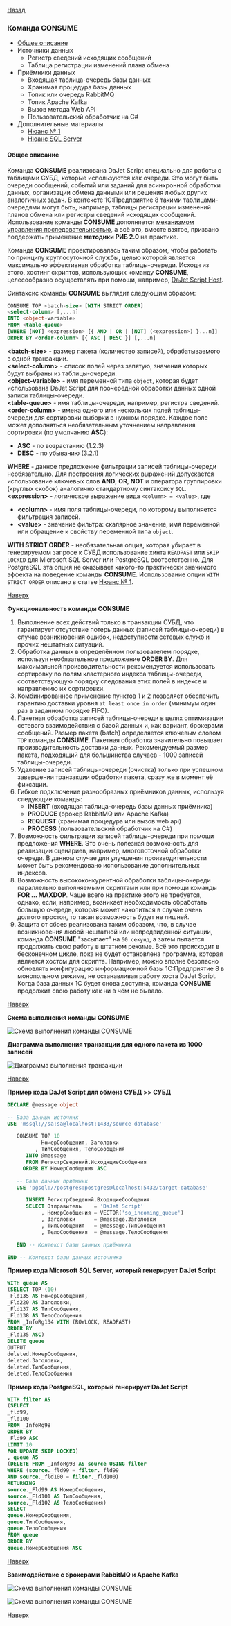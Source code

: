 [Назад](/dajet-script/databases)

### Команда CONSUME

- [Общее описание](#общее-описание)
- Источники данных
  - Регистр сведений исходящих сообщений
  - Таблица регистрации изменений плана обмена
- Приёмники данных
  - Входящая таблица-очередь базы данных
  - Хранимая процедура базы данных
  - Топик или очередь RabbitMQ
  - Топик Apache Kafka
  - Вызов метода Web API
  - Пользовательский обработчик на C#
- Дополнительные материалы
  - [Нюанс № 1](/dajet-script/databases/consume/nuances/one)
  - [Нюанс SQL Server](/dajet-script/databases/consume/nuances/two)

#### Общее описание

Команда **CONSUME** реализована DaJet Script специально для работы с таблицами СУБД, которые используются как очереди. Это могут быть очереди сообщений, событий или заданий для асинхронной обработки данных, организации обмена данными или решения любых других аналогичных задач. В контексте 1С:Предприятие 8 такими таблицами-очередями могут быть, например, таблицы регистрации изменений планов обмена или регистры сведений исходящих сообщений. Использование команды **CONSUME** дополняется [механизмом управления последовательностью](/dajet-script/sequence), а всё это, вместе взятое, призвано поддержать применение **методики РИБ 2.0** на практике.

Команда **CONSUME** проектировалась таким образом, чтобы работать по принципу круглосуточной службы, целью которой является максимально эффективная обработка таблицы-очереди. Исходя из этого, хостинг скриптов, использующих команду **CONSUME**, целесообразно осуществлять при помощи, например, [DaJet Script Host](/dajet-host).

Синтаксис команды **CONSUME** выглядит следующим образом:

```SQL
CONSUME TOP <batch-size> [WITH STRICT ORDER]
<select-column> [,...n]
INTO <object-variable>
FROM <table-queue>
[WHERE [NOT] <expression> [{ AND | OR | [NOT] (<expression>) }...n]]
ORDER BY <order-column> [{ ASC | DESC }] [,...n]
```

**\<batch-size\>** - размер пакета (количество записей), обрабатываемого в одной транзакции.<br>
**\<select-column\>** - список полей через запятую, значения которых будут выбраны из таблицы-очереди.<br>
**\<object-variable\>** - имя переменной типа ```object```, которая будет использована DaJet Script для поочерёдной обработки данных одной записи таблицы-очереди.<br>
**\<table-queue\>** - имя таблицы-очереди, например, регистра сведений.<br>
**\<order-column\>** - имена одного или нескольких полей таблицы-очереди для сортировки выборки в нужном порядке. Каждое поле может дополняться необязательным уточнением направления сортировки (по умолчанию **ASC**):
- **ASC** - по возрастанию (1.2.3)
- **DESC** - по убыванию (3.2.1)

**WHERE** - данное предложение фильтрации записей таблицы-очереди необязательно. Для построения логических выражений допускается использование ключевых слов **AND**, **OR**, **NOT** и оператора группировки (круглых скобок) аналогично стандартному синтаксису ```SQL```.<br>
**\<expression\>** - логическое выражение вида ```<column> = <value>```, где
- **\<column\>** - имя поля таблицы-очереди, по которому выполняется фильтрация записей.
- **\<value\>** - значение фильтра: скалярное значение, имя переменной или обращение к свойству переменной типа ```object```.

**WITH STRICT ORDER** - необязательная опция, которая убирает в генерируемом запросе к СУБД использование хинта ```READPAST``` или ```SKIP LOCKED``` для Microsoft SQL Server или PostgreSQL соответственно. Для PostgreSQL эта опция не оказывает какого-то практически значимого эффекта на поведение команды **CONSUME**. Использование опции ```WITH STRICT ORDER``` описано в статье [Нюанс № 1](/dajet-script/databases/consume/nuances/one).

[Наверх](#команда-consume)

**Функциональность команды CONSUME**

1. Выполнение всех действий только в транзакции СУБД, что гарантирует отсутствие потерь данных (записей таблицы-очереди) в случае возникновения ошибок, недоступности сетевых служб и прочих нештатных ситуаций.
2. Обработка данных в определённом пользователем порядке, используя необязательное предложение **ORDER BY**. Для максимальной   производительности рекомендуется использовать сортировку по полям кластерного индекса таблицы-очереди, соответствующую порядку следования этих полей в индексе и направлению их сортировки.
3. Комбинированное применение пунктов 1 и 2 позволяет обеспечить гарантию доставки уровня ```at least once in order``` (минимум один раз в заданном порядке FIFO).
4. Пакетная обработка записей таблицы-очереди в целях оптимизации сетевого взаимодействия с базой данных и, как вариант, брокерами сообщений. Размер пакета (batch) определяется ключевым словом ```TOP``` команды **CONSUME**. Пакетная обработка значительно повышает производительность доставки данных. Рекомендуемый размер пакета, подходящий для большинства случаев - 1000 записей таблицы-очереди.
5. Удаление записей таблицы-очереди (очистка) только при успешном завершении транзакции обработки пакета, сразу же в момент её фиксации.
6. Гибкое подключение разнообразных приёмников данных, используя следующие команды:
   - **INSERT** (входящая таблица-очередь базы данных приёмника)
   - **PRODUCE** (брокер RabbitMQ или Apache Kafka)
   - **REQUEST** (хранимая процедура или вызов web api)   
   - **PROCESS** (пользовательский обработчик на C#)
8. Возможность фильтрации записей таблицы-очереди при помощи предложения **WHERE**. Это очень полезная возможность для реализации сценариев, например, многопоточной обработки очереди. В данном случае для улучшения производительности может быть рекомендовано использование дополнительных индексов.
9. Возможность высококонкурентной обработки таблицы-очереди параллельно выполняемыми скриптами или при помощи команды **FOR ... MAXDOP**. Чаще всего на практике этого не требуется, однако, если, например, возникает необходимость обработать большую очередь, которая может накопиться в случае очень долгого простоя, то такая возможность будет не лишней.
10. Защита от сбоев реализована таким образом, что, в случае возникновения любой нештатной или непредвиденной ситуации, команда **CONSUME** "засыпает" на ```60 секунд```, а затем пытается продолжить свою работу в штатном режиме. Всё это происходит в бесконечном цикле, пока не будет остановлена программа, которая является хостом для скрипта. Например, можно вполне безопасно обновлять конфигурацию информационной базы 1С:Предприятие 8 в монопольном режиме, не останавливая работу хоста DaJet Script. Когда база данных 1С будет снова доступна, команда **CONSUME** продолжит свою работу как ни в чём не бывало.

[Наверх](#команда-consume)

**Схема выполнения команды CONSUME**

![Схема выполнения команды CONSUME](/dajet-script/databases/consume/img/consume-to-database-schema.png)

**Диаграмма выполнения транзакции для одного пакета из 1000 записей**

![Диаграмма выполнения транзакции](/dajet-script/databases/consume/img/consume-to-database.png)

[Наверх](#команда-consume)

**Пример кода DaJet Script для обмена СУБД >> СУБД**

```SQL
DECLARE @message object

-- База данных источник
USE 'mssql://sa:sa@localhost:1433/source-database'

   CONSUME TOP 10
           НомерСообщения, Заголовки
         , ТипСообщения, ТелоСообщения
      INTO @message
      FROM РегистрСведений.ИсходящиеСообщения
     ORDER BY НомерСообщения ASC

   -- База данных приёмник
   USE 'pgsql://postgres:postgres@localhost:5432/target-database'

      INSERT РегистрСведений.ВходящиеСообщения
      SELECT Отправитель    = 'DaJet Script'
           , НомерСообщения = VECTOR('so_incoming_queue')
           , Заголовки      = @message.Заголовки
           , ТипСообщения   = @message.ТипСообщения
           , ТелоСообщения  = @message.ТелоСообщения

   END -- Контекст базы данных приёмника

END -- Контекст базы данных источника
```

**Пример кода Microsoft SQL Server, который генерирует DaJet Script**

```SQL
WITH queue AS 
(SELECT TOP (10)
_Fld135 AS НомерСообщения,
_Fld220 AS Заголовки,
_Fld137 AS ТипСообщения,
_Fld138 AS ТелоСообщения
FROM _InfoRg134 WITH (ROWLOCK, READPAST)
ORDER BY
_Fld135 ASC)
DELETE queue
OUTPUT
deleted.НомерСообщения,
deleted.Заголовки,
deleted.ТипСообщения,
deleted.ТелоСообщения
```

**Пример кода PostgreSQL, который генерирует DaJet Script**

```SQL
WITH filter AS 
(SELECT
_fld99,
_fld100
FROM _InfoRg98
ORDER BY
_Fld99 ASC
LIMIT 10
FOR UPDATE SKIP LOCKED)
, queue AS 
(DELETE FROM _InfoRg98 AS source USING filter
WHERE (source._fld99 = filter._fld99
AND source._fld100 = filter._fld100)
RETURNING
source._Fld99 AS НомерСообщения,
source._Fld101 AS ТипСообщения,
source._Fld102 AS ТелоСообщения)
SELECT
queue.НомерСообщения,
queue.ТипСообщения,
queue.ТелоСообщения
FROM queue
ORDER BY
queue.НомерСообщения ASC
```

[Наверх](#команда-consume)

**Взаимодействие с брокерами RabbitMQ и Apache Kafka**

![Схема выполнения команды CONSUME](/dajet-script/databases/consume/img/consume-to-rabbitmq-schema.png)

![Схема выполнения команды CONSUME](/dajet-script/databases/consume/img/consume-to-rabbitmq.png)

[Наверх](#команда-consume)
